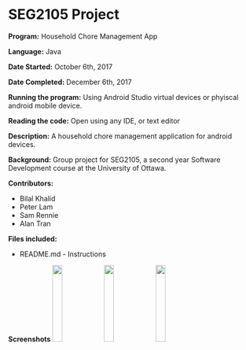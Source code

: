 # SEG2105 Project
**Program:** Household Chore Management App

**Language:** Java

**Date Started:** October 6th, 2017

**Date Completed:** December 6th, 2017

**Running the program:** Using Android Studio virtual devices or phyiscal android mobile device.

**Reading the code:** Open using any IDE, or text editor

**Description:** A household chore management application for android devices.

**Background:** Group project for SEG2105, a second year Software Development course at the University of Ottawa.

**Contributors:**
* Bilal Khalid
* Peter Lam
* Sam Rennie
* Alan Tran

**Files included:**
* README.md - Instructions

**Screenshots**
 <img src="https://imgur.com/SFRzTWg" width="20%"/>
 <img src="https://imgur.com/xUiYWcm" width="20%"/> 
 <img src="https://imgur.com/7zQahvH" width="20%"/>
